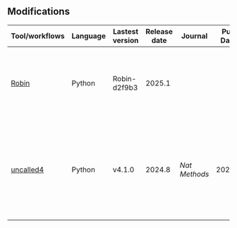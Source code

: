 ##  Modifications
| Tool/workflows | Language | Lastest version | Release date | Journal | Pub Date | Paper title | Notes |
| -------------- | -------- | --------------- | ------------ | ------- | -------- | ----------- | ----- |
| [Robin](https://github.com/LooseLab/ROBIN) | Python | Robin-d2f9b3 | 2025.1 ||| Robin: A package to run real time analysis of nanopore methylation data |
| [uncalled4](https://github.com/skovaka/uncalled4) | Python| v4.1.0 | 2024.8 | _Nat Methods_ | 2025.3 | [Uncalled4 improves nanopore DNA and RNA modification detection via fast and accurate signal alignment](https://doi.org/10.1038/s41592-025-02631-4)